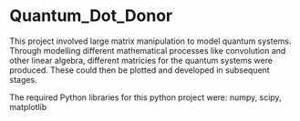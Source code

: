# Quantum_Dot_Donor
This project involved large matrix manipulation to model quantum systems. Through modelling different mathematical processes like convolution and other linear algebra, different matricies for the quantum systems were produced. These could then be plotted and developed in subsequent stages. 

The required Python libraries for this python project were: numpy, scipy, matplotlib 
